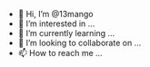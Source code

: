 - 👋 Hi, I’m @13mango
- 👀 I’m interested in ...
- 🌱 I’m currently learning ...
- 💞️ I’m looking to collaborate on ...
- 📫 How to reach me ...

<!---
13mango/13mango is a ✨ special ✨ repository because its `README.md` (this file) appears on your GitHub profile.
You can click the Preview link to take a look at your changes.
--->
